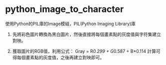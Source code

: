 # python_image_to_character

使用Python的PIL庫的Image模組，PIL(Python Imaging Library)庫

1.  先將彩色圖片轉換為黑白圖片，然後直接將每個畫素點的灰度值與字符集建立對映。

2. 獲取圖片的RGB值，利用公式：
Gray = R*0.299 + G*0.587 + B*0.114
計算可得每個畫素點的灰度值，之後再建立對映即可。